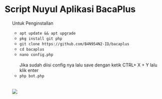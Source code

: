 # Script Nuyul Aplikasi BacaPlus

<ul>
Untuk Penginstallan
<ul>
<li><code>apt update && apt upgrade</code></li>
<li><code>pkg install git php</code></li>
<li><code>git clone https://github.com/B4N954N2-ID/bacaplus</code></li>
<li><code>cd bacaplus</code></li>
<li><code>nano config.php</code></li>
<br>Jika sudah diisi config nya lalu save dengan ketik CTRL+ X + Y lalu klik enter </br>
<li><code>php bot.php</code></li>
</ul>
<br />
<br />
<img src="https://github.com/B4N954N2-ID/bacaplus/blob/master/Screenshot_20191014-095846.png" />
